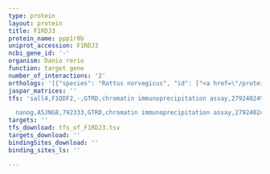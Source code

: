 ```yaml
---
type: protein
layout: protein
title: F1RDJ3
protein_name: ppp1r8b
uniprot_accession: F1RDJ3
ncbi_gene_id: '-'
organism: Danio rerio
function: target gene
number_of_interactions: '2'
orthologs: '[{"species": "Rattus norvegicus", "id": ["<a href=\"/protein/b1wc70\">B1WC70</a>"]}, {"species": "Drosophila melanogaster", "id": ["<a href=\"/protein/q9v7w9\">Q9V7W9</a>"]}, {"species": "Caenorhabditis elegans", "id": ["<a href=\"/protein/o61817\">O61817</a>"]}]'
jaspar_matrices: ''
tfs: 'sall4,F1QDF2,-,GTRD,chromatin immunoprecipitation assay,27924024%5Buid%5D,No

  nanog,A5JNG8,792333,GTRD,chromatin immunoprecipitation assay,27924024%5Buid%5D,No'
targets: ''
tfs_download: tfs_of_F1RDJ3.tsv
targets_download: ''
bindingSites_download: ''
binding_sites_ls: ''

---
```

